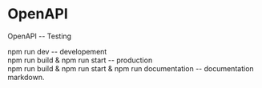 # OpenAPI
OpenAPI -- Testing 

npm run dev -- developement <br>
npm run build & npm run start -- production <br>
npm run build & npm run start & npm run documentation -- documentation markdown.
